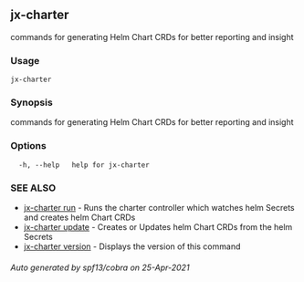 ## jx-charter

commands for generating Helm Chart CRDs for better reporting and insight

### Usage

```
jx-charter
```

### Synopsis

commands for generating Helm Chart CRDs for better reporting and insight

### Options

```
  -h, --help   help for jx-charter
```

### SEE ALSO

* [jx-charter run](jx-charter_run.md)	 - Runs the charter controller which watches helm Secrets and creates helm Chart CRDs
* [jx-charter update](jx-charter_update.md)	 - Creates or Updates helm Chart CRDs from the helm Secrets
* [jx-charter version](jx-charter_version.md)	 - Displays the version of this command

###### Auto generated by spf13/cobra on 25-Apr-2021
